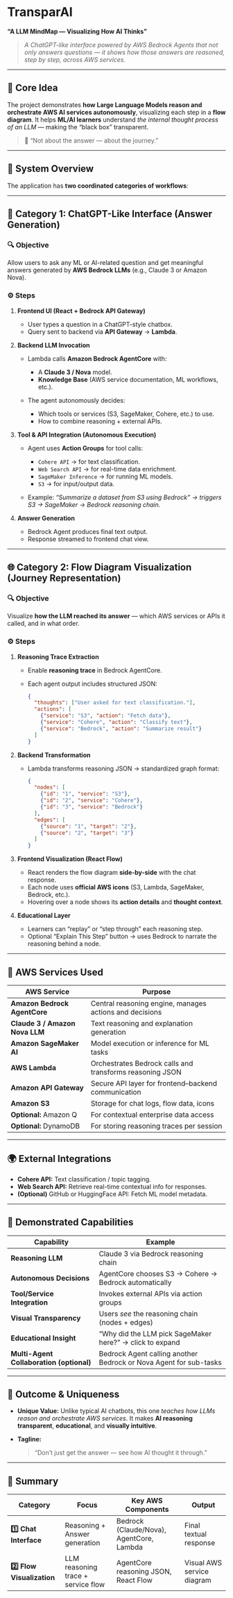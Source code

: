 # TransparAI

**“A LLM MindMap — Visualizing How AI Thinks”**

> *A ChatGPT-like interface powered by AWS Bedrock Agents that not only answers questions — it shows how those answers are reasoned, step by step, across AWS services.*

---

## 🎯 Core Idea

The project demonstrates **how Large Language Models reason and orchestrate AWS AI services autonomously**, visualizing each step in a **flow diagram**.
It helps **ML/AI learners** understand *the internal thought process of an LLM* — making the “black box” transparent.

> 🧠 “Not about the answer — about the journey.”

---

## 🧩 System Overview

The application has **two coordinated categories of workflows**:

---

## 🧠 **Category 1: ChatGPT-Like Interface (Answer Generation)**

### 🔍 Objective

Allow users to ask any ML or AI-related question and get meaningful answers generated by **AWS Bedrock LLMs** (e.g., Claude 3 or Amazon Nova).

### ⚙️ Steps

1. **Frontend UI (React + Bedrock API Gateway)**

   * User types a question in a ChatGPT-style chatbox.
   * Query sent to backend via **API Gateway** → **Lambda**.

2. **Backend LLM Invocation**

   * Lambda calls **Amazon Bedrock AgentCore** with:

     * A **Claude 3 / Nova** model.
     * **Knowledge Base** (AWS service documentation, ML workflows, etc.).
   * The agent autonomously decides:

     * Which tools or services (S3, SageMaker, Cohere, etc.) to use.
     * How to combine reasoning + external APIs.

3. **Tool & API Integration (Autonomous Execution)**

   * Agent uses **Action Groups** for tool calls:

     * `Cohere API` → for text classification.
     * `Web Search API` → for real-time data enrichment.
     * `SageMaker Inference` → for running ML models.
     * `S3` → for input/output data.
   * Example: *“Summarize a dataset from S3 using Bedrock” → triggers S3 → SageMaker → Bedrock reasoning chain.*

4. **Answer Generation**

   * Bedrock Agent produces final text output.
   * Response streamed to frontend chat view.

---

## 🌐 **Category 2: Flow Diagram Visualization (Journey Representation)**

### 🔍 Objective

Visualize **how the LLM reached its answer** — which AWS services or APIs it called, and in what order.

### ⚙️ Steps

1. **Reasoning Trace Extraction**

   * Enable **reasoning trace** in Bedrock AgentCore.
   * Each agent output includes structured JSON:

     ```json
     {
       "thoughts": ["User asked for text classification."],
       "actions": [
         {"service": "S3", "action": "Fetch data"},
         {"service": "Cohere", "action": "Classify text"},
         {"service": "Bedrock", "action": "Summarize result"}
       ]
     }
     ```

2. **Backend Transformation**

   * Lambda transforms reasoning JSON → standardized graph format:

     ```json
     {
       "nodes": [
         {"id": "1", "service": "S3"},
         {"id": "2", "service": "Cohere"},
         {"id": "3", "service": "Bedrock"}
       ],
       "edges": [
         {"source": "1", "target": "2"},
         {"source": "2", "target": "3"}
       ]
     }
     ```

3. **Frontend Visualization (React Flow)**

   * React renders the flow diagram **side-by-side** with the chat response.
   * Each node uses **official AWS icons** (S3, Lambda, SageMaker, Bedrock, etc.).
   * Hovering over a node shows its **action details** and **thought context**.

4. **Educational Layer**

   * Learners can “replay” or “step through” each reasoning step.
   * Optional “Explain This Step” button → uses Bedrock to narrate the reasoning behind a node.

---

## 🧱 AWS Services Used

| AWS Service                    | Purpose                                                  |
| ------------------------------ | -------------------------------------------------------- |
| **Amazon Bedrock AgentCore**   | Central reasoning engine, manages actions and decisions  |
| **Claude 3 / Amazon Nova LLM** | Text reasoning and explanation generation                |
| **Amazon SageMaker AI**        | Model execution or inference for ML tasks                |
| **AWS Lambda**                 | Orchestrates Bedrock calls and transforms reasoning JSON |
| **Amazon API Gateway**         | Secure API layer for frontend–backend communication      |
| **Amazon S3**                  | Storage for chat logs, flow data, icons                  |
| **Optional:** Amazon Q         | For contextual enterprise data access                    |
| **Optional:** DynamoDB         | For storing reasoning traces per session                 |

---

## 🌍 External Integrations

* **Cohere API:** Text classification / topic tagging.
* **Web Search API:** Retrieve real-time contextual info for responses.
* **(Optional)** GitHub or HuggingFace API: Fetch ML model metadata.

---

## 🤖 Demonstrated Capabilities

| Capability                               | Example                                                           |
| ---------------------------------------- | ----------------------------------------------------------------- |
| **Reasoning LLM**                        | Claude 3 via Bedrock reasoning chain                              |
| **Autonomous Decisions**                 | AgentCore chooses S3 → Cohere → Bedrock automatically             |
| **Tool/Service Integration**             | Invokes external APIs via action groups                           |
| **Visual Transparency**                  | Users *see* the reasoning chain (nodes + edges)                   |
| **Educational Insight**                  | “Why did the LLM pick SageMaker here?” → click to expand          |
| **Multi-Agent Collaboration (optional)** | Bedrock Agent calling another Bedrock or Nova Agent for sub-tasks |

---

## 🏁 Outcome & Uniqueness

* **Unique Value:**
  Unlike typical AI chatbots, this one *teaches how LLMs reason and orchestrate AWS services*.
  It makes **AI reasoning transparent**, **educational**, and **visually intuitive**.

* **Tagline:**

  > “Don’t just get the answer — see how AI thought it through.”

---

## 🔄 Summary

| Category                   | Focus                              | Key AWS Components                       | Output                     |
| -------------------------- | ---------------------------------- | ---------------------------------------- | -------------------------- |
| **1️⃣ Chat Interface**     | Reasoning + Answer generation      | Bedrock (Claude/Nova), AgentCore, Lambda | Final textual response     |
| **2️⃣ Flow Visualization** | LLM reasoning trace + service flow | AgentCore reasoning JSON, React Flow     | Visual AWS service diagram |

